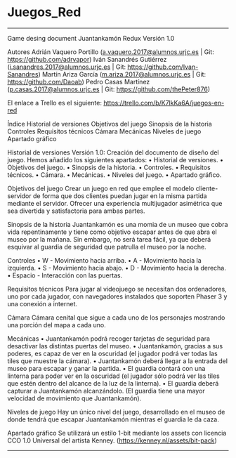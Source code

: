 # Juegos_Red

------------------------------------------------------------------------------------------------------------------

Game desing document
Juantankamón Redux
Versión 1.0

Autores
Adrián Vaquero Portillo   (a.vaquero.2017@alumnos.urjc.es   | Git: https://github.com/adrvapor)
Iván Sanandrés Gutiérrez  (i.sanandres.2017@alumnos.urjc.es | Git: https://github.com/Ivan-Sanandres)
Martín Ariza García       (m.ariza.2017@alumnos.urjc.es     | Git: https://github.com/Daoab)
Pedro Casas Martínez      (p.casas.2017@alumnos.urjc.es     | Git: https://github.com/thePeter876)

El enlace a Trello es el siguiente: https://trello.com/b/K7lkKa6A/juegos-en-red

Índice 
Historial de versiones
Objetivos del juego
Sinopsis de la historia
Controles
Requisitos técnicos
Cámara
Mecánicas
Niveles de juego
Apartado gráfico
 

Historial de versiones
Versión 1.0: Creación del documento de diseño del juego. Hemos añadido los siguientes apartados:
•	Historial de versiones.
•	Objetivos del juego.
•	Sinopsis de la historia.
•	Controles.
•	Requisitos técnicos.
•	Cámara.
•	Mecánicas.
•	Niveles del juego.
•	Apartado gráfico.

Objetivos del juego
Crear un juego en red que emplee el modelo cliente-servidor de forma que dos clientes puedan jugar en la misma partida mediante el servidor.
Ofrecer una experiencia multijugador asimétrica que sea divertida y satisfactoria para ambas partes.

Sinopsis de la historia
Juantankamón es una momia de un museo que cobra vida repentinamente y tiene como objetivo escapar antes de que abra el museo por la mañana.
Sin embargo, no será tarea fácil, ya que deberá esquivar al guardia de seguridad que patrulla el museo por la noche.

Controles
•	W - Movimiento hacia arriba.
•	A - Movimiento hacia la izquierda.
•	S - Movimiento hacia abajo.
•	D - Movimiento hacia la derecha.
•	Espacio - Interacción con las puertas.

Requisitos técnicos
Para jugar al videojuego se necesitan dos ordenadores, uno por cada jugador, con navegadores instalados que soporten Phaser 3 y una conexión a internet.

Cámara
Cámara cenital que sigue a cada uno de los personajes mostrando una porción del mapa a cada uno.

Mecánicas
•	Juantankamón podrá recoger tarjetas de seguridad para desactivar las distintas puertas del museo.
•	Juantankamón, gracias a sus poderes, es capaz de ver en la oscuridad (el jugador podrá ver todas las tiles que muestre la cámara).
•	Juantankamón deberá llegar a la entrada del museo para escapar y ganar la partida.
•	El guardia contará con una linterna para poder ver en la oscuridad (el jugador sólo podrá ver las tiles que estén dentro del alcance de la luz de la linterna).
•	El guardia deberá capturar a Juantankamón alcanzándolo. (El guardia tiene una mayor velocidad de movimiento que Juantankamón).

Niveles de juego
Hay un único nivel del juego, desarrollado en el museo de donde tendrá que escapar Juantankamón mientras el guardia le da caza.

Apartado gráfico
Se utilizará un estilo 1-bit mediante los assets con licencia CCO 1.0 Universal del artista Kenney. (https://kenney.nl/assets/bit-pack)

------------------------------------------------------------------------------------------------------------------


